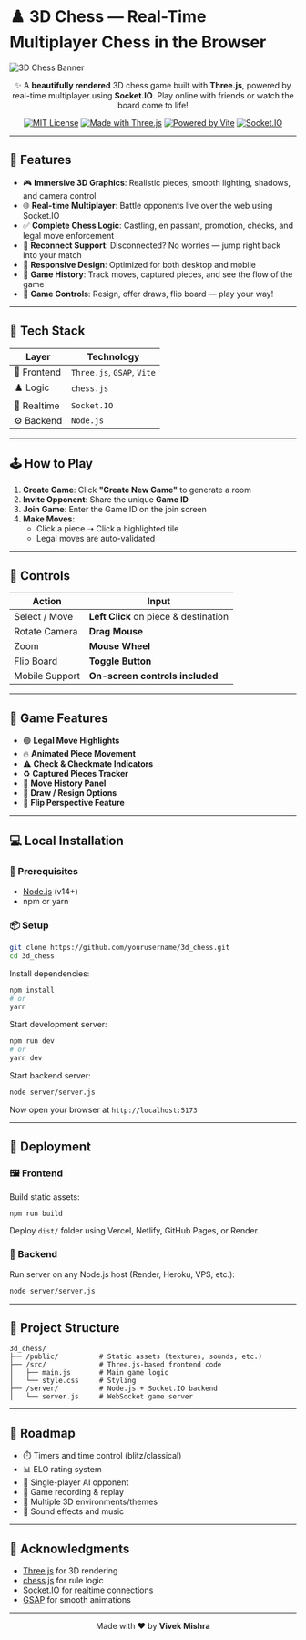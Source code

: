 # ♟️ 3D Chess — Real-Time Multiplayer Chess in the Browser

![3D Chess Banner](https://i.imgur.com/XYZ123.png) <!-- Replace with your actual game screenshot or banner image -->

<div align="center">

✨ A **beautifully rendered** 3D chess game built with **Three.js**, powered by real-time multiplayer using **Socket.IO**. Play online with friends or watch the board come to life!

[![MIT License](https://img.shields.io/badge/License-MIT-blue.svg)](LICENSE)
[![Made with Three.js](https://img.shields.io/badge/3D-Three.js-blue)](https://threejs.org/)
[![Powered by Vite](https://img.shields.io/badge/Bundler-Vite-yellow)](https://vitejs.dev/)
[![Socket.IO](https://img.shields.io/badge/Realtime-Socket.IO-red)](https://socket.io/)

</div>

---

## 🚀 Features

- 🎮 **Immersive 3D Graphics**: Realistic pieces, smooth lighting, shadows, and camera control
- 🌐 **Real-time Multiplayer**: Battle opponents live over the web using Socket.IO
- ✅ **Complete Chess Logic**: Castling, en passant, promotion, checks, and legal move enforcement
- 🔄 **Reconnect Support**: Disconnected? No worries — jump right back into your match
- 📱 **Responsive Design**: Optimized for both desktop and mobile
- 📜 **Game History**: Track moves, captured pieces, and see the flow of the game
- 🧠 **Game Controls**: Resign, offer draws, flip board — play your way!

---

## 🧱 Tech Stack

| Layer        | Technology                      |
| ------------ | ------------------------------- |
| 🎨 Frontend  | `Three.js`, `GSAP`, `Vite`       |
| ♟️ Logic     | `chess.js`                      |
| 🔌 Realtime  | `Socket.IO`                     |
| ⚙️ Backend   | `Node.js`                        |

---

## 🕹️ How to Play

1. **Create Game**: Click **"Create New Game"** to generate a room
2. **Invite Opponent**: Share the unique **Game ID**
3. **Join Game**: Enter the Game ID on the join screen
4. **Make Moves**: 
    - Click a piece ➝ Click a highlighted tile
    - Legal moves are auto-validated

---

## 🧭 Controls

| Action            | Input                                     |
|-------------------|--------------------------------------------|
| Select / Move     | **Left Click** on piece & destination      |
| Rotate Camera     | **Drag Mouse**                             |
| Zoom              | **Mouse Wheel**                            |
| Flip Board        | **Toggle Button**                          |
| Mobile Support    | **On-screen controls included**            |

---

## 🎨 Game Features

- 🟢 **Legal Move Highlights**
- 🔥 **Animated Piece Movement**
- ⚠️ **Check & Checkmate Indicators**
- ♻️ **Captured Pieces Tracker**
- 🧾 **Move History Panel**
- 💬 **Draw / Resign Options**
- 🔄 **Flip Perspective Feature**

---

## 💻 Local Installation

### 🔧 Prerequisites

- [Node.js](https://nodejs.org/) (v14+)
- npm or yarn

### 📦 Setup

```bash
git clone https://github.com/yourusername/3d_chess.git
cd 3d_chess
```

Install dependencies:

```bash
npm install
# or
yarn
```

Start development server:

```bash
npm run dev
# or
yarn dev
```

Start backend server:

```bash
node server/server.js
```

Now open your browser at `http://localhost:5173`

---

## 🚀 Deployment

### 🖼️ Frontend

Build static assets:

```bash
npm run build
```

Deploy `dist/` folder using Vercel, Netlify, GitHub Pages, or Render.

### 🔌 Backend

Run server on any Node.js host (Render, Heroku, VPS, etc.):

```bash
node server/server.js
```

---

## 📁 Project Structure

```
3d_chess/
├── /public/          # Static assets (textures, sounds, etc.)
├── /src/             # Three.js-based frontend code
│   ├── main.js       # Main game logic
│   └── style.css     # Styling
├── /server/          # Node.js + Socket.IO backend
│   └── server.js     # WebSocket game server
```

---

## 🌟 Roadmap

- ⏱️ Timers and time control (blitz/classical)
- 📊 ELO rating system
- 🧠 Single-player AI opponent
- 🎥 Game recording & replay
- 🧬 Multiple 3D environments/themes
- 🎵 Sound effects and music

---


## 🙏 Acknowledgments

- [Three.js](https://threejs.org/) for 3D rendering
- [chess.js](https://github.com/jhlywa/chess.js) for rule logic
- [Socket.IO](https://socket.io/) for realtime connections
- [GSAP](https://greensock.com/gsap/) for smooth animations

---

<div align="center">
Made with ❤️ by <strong>Vivek Mishra</strong>
</div>

